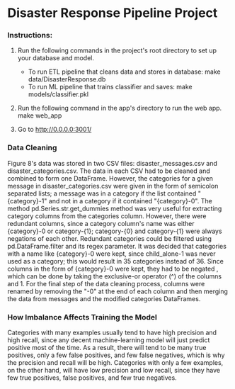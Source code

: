 # Disaster Response Pipeline Project

### Instructions:
1. Run the following commands in the project's root directory to set up your database and model.

    - To run ETL pipeline that cleans data and stores in database:
        make data/DisasterResponse.db
    - To run ML pipeline that trains classifier and saves:
        make models/classifier.pkl

2. Run the following command in the app's directory to run the web app.
    make web_app

3. Go to http://0.0.0.0:3001/

### Data Cleaning
Figure 8's data was stored in two CSV files: disaster_messages.csv
and  disaster_categories.csv. The data in each CSV had to be cleaned
and combined to form one DataFrame. However, the categories for a 
given message in disaster_categories.csv were given in the form of
semicolon separated lists; a message was in a category if the list
contained "{category}-1" and not in a category if it contained
"{category}-0". The method pd.Series.str.get_dummies method was very
useful for extracting category columns from the categories column.
However, there were redundant columns, since a category column's name 
was either {category}-0 or category-{1}; category-{0} and category-{1}
were always negations of each other. Redundant categories could be filtered
using pd.DataFrame.filter and its regex parameter. It was decided that
categories with a name like {category}-0 were kept, since child_alone-1
was never used as a category; this would result in 35 categories instead
of 36. Since columns in the form of {category}-0 were kept, they had to be
negated , which can be done by taking the exclusive-or operator (^) of the
columns and 1. For the final step of the data cleaning process, columns were
renamed by removing the "-0" at the end of each column and then merging
the data from messages and the modified categories DataFrames.

### How Imbalance Affects Training the Model
Categories with many examples usually tend to have high precision and high
recall, since any decent machine-learning model will just predict positive
most of the time. As a result, there will tend to be many true positives,
only a few false positives, and few false negatives, which is why the 
precision and recall will be high. Categories with only a few
examples, on the other hand, will have low precision and low recall, since
they have few true positives, false positives, and few true negatives.
